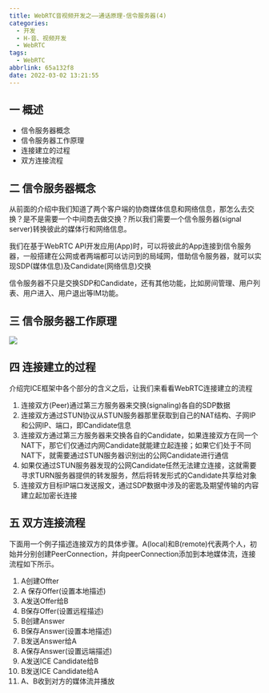 ```yaml
---
title: WebRTC音视频开发之——通话原理-信令服务器(4)
categories:
  - 开发
  - H-音、视频开发
  - WebRTC
tags:
  - WebRTC
abbrlink: 65a132f8
date: 2022-03-02 13:21:55
---
```

## 一 概述

* 信令服务器概念
* 信令服务器工作原理
* 连接建立的过程
* 双方连接流程

<!--more-->

## 二 信令服务器概念

从前面的介绍中我们知道了两个客户端的协商媒体信息和网络信息，那怎么去交换？是不是需要一个中间商去做交换？所以我们需要一个信令服务器(signal server)转换彼此的媒体行和网络信息。

我们在基于WebRTC API开发应用(App)时，可以将彼此的App连接到信令服务器，一般搭建在公网或者两端都可以访问到的局域网，借助信令服务器，就可以实现SDP(媒体信息)及Candidate(网络信息)交换

信令服务器不只是交换SDP和Candidate，还有其他功能，比如房间管理、用户列表、用户进入、用户退出等IM功能。

## 三 信令服务器工作原理
![][1]

## 四 连接建立的过程

介绍完ICE框架中各个部分的含义之后，让我们来看看WebRTC连接建立的流程

1. 连接双方(Peer)通过第三方服务器来交换(signaling)各自的SDP数据
2. 连接双方通过STUN协议从STUN服务器那里获取到自己的NAT结构、子网IP和公网IP、端口，即Candidate信息
3. 连接双方通过第三方服务器来交换各自的Candidate，如果连接双方在同一个NAT下，那它们仅通过内网Candidate就能建立起连接；如果它们处于不同NAT下，就需要通过STUN服务器识别出的公网Candidate进行通信
4. 如果仅通过STUN服务器发现的公网Candidate任然无法建立连接，这就需要寻求TURN服务器提供的转发服务，然后将转发形式的Candidate共享给对象
5. 连接双方目标IP端口发送报文，通过SDP数据中涉及的密匙及期望传输的内容建立起加密长连接

## 五 双方连接流程

下面用一个例子描述连接双方的具体步骤。A(local)和B(remote)代表两个人，初始并分别创建PeerConnection，并向peerConnection添加到本地媒体流，连接流程如下所示。

1. A创建Offter
2. A 保存Offer(设置本地描述)
3. A发送Offer给B
4. B保存Offer(设置远程描述)
5. B创建Answer
6. B保存Answer(设置本地描述)
7. B发送Answer给A
8. A保存Answer(设置远端描述)
9. A发送ICE Candidate给B
10. B发送ICE Candidate给A
11. A、B收到对方的媒体流并播放



[1]:https://jsd.onmicrosoft.cn/gh/PGzxc/CDN/blog-webrtc/webrtc-02-signal-server.png